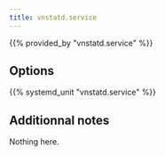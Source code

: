 ```yaml
---
title: vnstatd.service
---
```


{{% provided_by "vnstatd.service" %}}

## Options

{{% systemd_unit "vnstatd.service" %}}

## Additionnal notes

Nothing here.